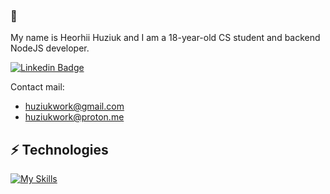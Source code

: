 ### 👋

My name is Heorhii Huziuk and I am a 18-year-old CS student and backend NodeJS developer.

[![Linkedin Badge](https://img.shields.io/badge/-hhuziuk-blue?style=flat-square&logo=Linkedin&logoColor=white&link=https://www.linkedin.com/in/heorhii-huziuk-a93900219/)](https://www.linkedin.com/in/heorhii-huziuk-a93900219/)

Contact mail:
* huziukwork@gmail.com
* huziukwork@proton.me
  



## ⚡ Technologies

[![My Skills](https://skillicons.dev/icons?i=c,cpp,cs,docker,express,gcp,git,js,ts,jest,mongodb,postgres,redis,nodejs,postman,sequelize,linux,graphql&perline=6)](https://skillicons.dev)

